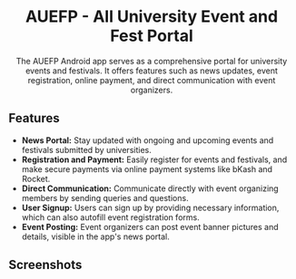 <h1 align="center">AUEFP - All University Event and Fest Portal</h1>



<p align="center">The AUEFP Android app serves as a comprehensive portal for university events and festivals. It offers features such as news updates, event registration, online payment, and direct communication with event organizers.</p>

## Features

- **News Portal:** Stay updated with ongoing and upcoming events and festivals submitted by universities.
- **Registration and Payment:** Easily register for events and festivals, and make secure payments via online payment systems like bKash and Rocket.
- **Direct Communication:** Communicate directly with event organizing members by sending queries and questions.
- **User Signup:** Users can sign up by providing necessary information, which can also autofill event registration forms.
- **Event Posting:** Event organizers can post event banner pictures and details, visible in the app's news portal.

## Screenshots


